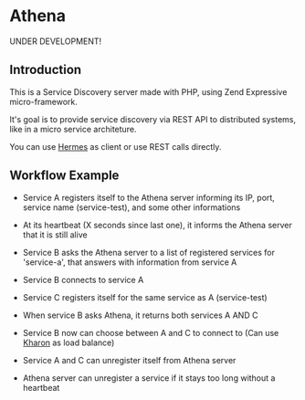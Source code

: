 # Athena

UNDER DEVELOPMENT!

## Introduction

This is a Service Discovery server made with PHP, using Zend Expressive micro-framework.

It's goal is to provide service discovery via REST API to distributed systems, like in a micro service architeture.

You can use [Hermes](https://github.com/mt-olympus/hermes) as client or use REST calls directly.

## Workflow Example

* Service A registers itself to the Athena server informing its IP, port, service name (service-test), and some other informations
* At its heartbeat (X seconds since last one), it informs the Athena server that it is still alive
* Service B asks the Athena server to a list of registered services for 'service-a', that answers with information from service A
* Service B connects to service A
* Service C registers itself for the same service as A (service-test)
* When service B asks Athena, it returns both services A AND C
* Service B now can choose between A and C to connect to (Can use [Kharon](https://github.com/mt-olympus/kharon) as load balance)

* Service A and C can unregister itself from Athena server
* Athena server can unregister a service if it stays too long without a heartbeat

 
